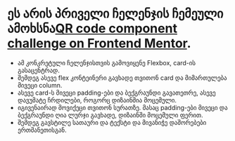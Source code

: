 # ეს არის პრიველი ჩელენჯის ჩემეული ამოხსნა[QR code component challenge on Frontend Mentor](https://www.frontendmentor.io/challenges/qr-code-component-iux_sIO_H).

- ამ კონკრეტული ჩელენჯისთვის გამოვიყენე Flexbox, card-ის გასაცენტრად.
- შემდეგ ასევე flex კონტეინერი გავხადე თვითონ card და მიმართულება მივეცი column.
- ასევე card-ს მივეცი padding-ები და ბექგრაუნდი გავათეთრე, ასევე დავუმატე ჩრდილები, როგორც დიზაინშია მოცემული.
- იგივენაირად მოვიქეცი თვითონ სურათზე. მასაც padding-ები მივეცი და ბექგრაუნდი ღია ლურჯი გავხადე, დიზაინში მოცემული ფერით.
- შემდეგ გავსტილე სათაური და ტექსტი და მივანიჭე დაშორებები ერთმანეთისგან. 
